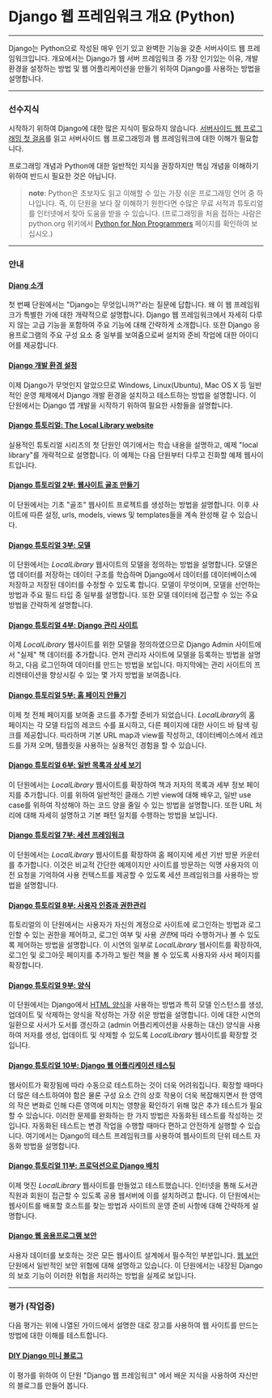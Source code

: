 Django 웹 프레임워크 개요 (Python)
==================================

---

Django는 Python으로 작성된 매우 인기 있고 완벽한 기능을 갖춘 서버사이드 웹 프레임워크입니다. 개요에서는 Django가 웹 서버 프레임워크 중 가장 인기있는 이유, 개발 환경을 설정하는 방법 및 웹 어플리케이션을 만들기 위하여 Django를 사용하는 방법을 설명합니다.

---

### 선수지식

시작하기 위하여 Django에 대한 많은 지식이 필요하지 않습니다. [서버사이드 웹 프로그래밍 첫 걸음](../../../AboutServersideWebProgrammingFirstStep/README.md)를 읽고 서버사이드 웹 프로그래밍과 웹 프레임워크에 대한 이해가 필요합니다.

프로그래밍 개념과 Python에 대한 일반적인 지식을 권장하지만 핵심 개념을 이해하기 위하여 반드시 필요한 것은 아닙니다.

> **note**: Python은 초보자도 읽고 이해할 수 있는 가장 쉬운 프로그래밍 언어 중 하나입니다. 즉, 이 단원을 보다 잘 이해하기 원한다면 수많은 무료 서적과 튜토리얼를 인터넷에서 찾아 도움을 받을 수 있습니다. (프로그래밍을 처음 접하는 사람은 python.org 위키에서 [Python for Non Programmers](https://wiki.python.org/moin/BeginnersGuide/NonProgrammers) 페이지를 확인하여 보십시오.)

---

### 안내

#### [Djang 소개](introduction.md)

첫 번째 단원에서는 "Django는 무엇입니까?"라는 질문에 답합니다. 왜 이 웹 프레임워크가 특별한 가에 대한 개략적으로 설명합니다. Django 웹 프레임워크에서 자세히 다루지 않는 고급 기능을 포함하여 주요 기능에 대해 간략하게 소개합니다. 또한 Django 응용프로그램의 주요 구성 요소 중 일부를 보여줌으로써 설치와 준비 작업에 대한 아이디어를 제공합니다.

#### [Django 개발 환경 설정](developmentEnvironment.md)

이제 Django가 무엇인지 알았으므로 Windows, Linux(Ubuntu), Mac OS X 등 일반적인 운영 체제에서 Django 개발 환경을 설치하고 테스트하는 방법을 설명합니다. 이 단원에서는 Django 앱 개발을 시작하기 위하여 필요한 사항들을 설명합니다.

#### [Django 튜토리얼: The Local Library website](tutorialLocalLibraryWebsite.md)

실용적인 튜토리얼 시리즈의 첫 단원인 여기에서는 학습 내용을 설명하고, 예제 "local library"를 개략적으로 설명합니다. 이 예제는 다음 단원부터 다루고 진화할 예제 웹사이트입니다.

#### [Django 튜토리얼 2부: 웹사이트 골조 만들기](skeletonWebsite.md)

이 단원에서는 기초 "골조" 웹사이트 프로젝트를 생성하는 방법을 설명합니다. 이후 사이트에 따른 설정, urls, models, views 및 templates들을 계속 완성해 갈 수 있습니다.

#### [Django 튜토리얼 3부: 모델](models.md)

이 단원에서는 <i>LocalLibrary</i> 웹사이트의 모델을 정의하는 방법을 설명합니다. 모델은 앱 데이터를 저장하는 데이터 구조를 학습하며 Django에서 데이터를 데이터베이스에 저장하고 저장된 데이터를 수정할 수 있도록 합니다. 모델이 무엇이며, 모델을 선언하는 방법과 주요 필드 타입 중 일부를 설명합니다. 또한 모델 데이터에 접근할 수 있는 주요 방법을 간략하게 설명합니다.

#### [Django 튜토리얼 4부: Django 관리 사이트](adminSite.md)

이제 <i>LocalLibrary</i> 웹사이트를 위한 모델을 정의하였으므로 Django Admin 사이트에서 "실제" 책 데이터를 추가합니다. 먼저 관리자 사이트에 모델을 등록하는 방법을 설명하고, 다음 로그인하여 데이터를 만드는 방법을 보입니다. 마지막에는 관리 사이트의 프리젠테이션을 향상시킬 수 있는 몇 가지 방법을 보여줍니다.

#### [Django 튜토리얼 5부: 홈 페이지 안들기](homePage.md)

이제 첫 전체 페이지를 보여줄 코드를 추가할 준비가 되었습니다. <i>LocalLibrary</i>의 홈 페이지는 각 모델 타입의 레코드 수를 표시하고, 다른 페이지에 대한 사이드 바 탐색 링크를 제공합니다. 따라하며 기본 URL map과 view를 작성하고, 데이터베이스에서 레코드를 가져 오며, 템플릿을 사용하는 실용적인 경험을 할 수 있습니다.

#### [Django 튜토리얼 6부: 일반 목록과 상세 보기](genericViews.md)

이 단원에서는 <i>LocalLibrary</i> 웹사이트를 확장하여 책과 저자의 목록과 세부 정보 페이지를 추가합니다. 이를 위하여 일반적인 클래스 기반 view에 대해 배우고, 일반 use case를 위하여 작성해야 하는 코드 양을 줄일 수 있는 방법을 설명합니다. 또한 URL 처리에 대해 자세히 설명하고 기본 패턴 일치를 수행하는 방법을 보입니다.

#### [Django 튜토리얼 7부: 세션 프레임워크](sessions.md)

이 단원에서는 <i>LocalLibrary</i> 웹사이트를 확장하여 홈 페이지에 세션 기반 방문 카운터를 추가합니다. 이것은 비교적 간단한 예제이지만 사이트를 방문하는 익명 사용자의 이전 요청을 기억하여 사용 컨텍스트를 제공할 수 있도록 세션 프레임워크를 사용하는 방법을 설명합니다.

#### [Django 튜토리얼 8부: 사용자 인증과 권한관리](authentication.md)

튜토리얼의 이 단원에서는 사용자가 자신의 계정으로 사이트에 로그인하는 방법과 로그인할 수 있는 권한을 제어하고, 로그인 여부 및 사용 <i>권한</i>에 따라 수행하거나 볼 수 있도록 제어하는 방법을 설명합니다. 이 시연의 일부로 <i>LocalLibrary</i> 웹사이트를 확장하여, 로그인 및 로그아웃 페이지를 추가하고 빌린 책을 볼 수 있도록 사용자와 사서 페이지를 확장합니다.

#### [Django 튜토리얼 9부: 양식](forms.md)

이 단원에서는 Django에서 [HTML 양식](https://developer.mozilla.org/en-US/docs/Web/Guide/HTML/Forms)을 사용하는 방법과 특히 모델 인스턴스를 생성, 업데이트 및 삭제하는 양식을 작성하는 가장 쉬운 방법을 설명합니다. 이에 대한 시연의 일환으로 사서가 도서를 갱신하고 (admin 어플리케이션을 사용하는 대신) 양식을 사용하여 저자를 생성, 업데이트 및 삭제할 수 있도록 <i>LocalLibrary</i> 웹사이트를 확장할 것입니다.

#### [Django 튜토리얼 10부: Django 웹 어플리케이션 테스팅](testing.md)

웹사이트가 확장됨에 따라 수동으로 테스트하는 것이 더욱 어려워집니다. 확장할 때마다 더 많은 테스트하여야 함은 물론 구성 요소 간의 상호 작용이 더욱 복잡해지면서 한 영역의 작은 변화로 인해 다른 영역에 미치는 영향을 확인하기 위해 많은 추가 테스트가 필요할 수 있습니다. 이러한 문제를 완화하는 한 가지 방법은 자동화된 테스트를 작성하는 것입니다. 자동화된 테스트는 변경 작업을 수행할 때마다 편하고 안전하게 실행할 수 있습니다. 여기에서는 Django의 테스트 프레임워크를 사용하여 웹사이트의 단위 테스트 자동화 방법을 설명합니다.

#### [Django 튜토리얼 11부: 프로덕션으로 Django 배치](deployment.md)

이제 멋진 <i>LocalLibrary</i> 웹사이트를 만들었고 테스트했습니다. 인터넷을 통해 도서관 직원과 회원이 접근할 수 있도록 공용 웹서버에 이를 설치하려고 합니다. 이 단원에서는 웹사이트를 배포할 호스트를 찾는 방법과 사이트의 운영 준비 사항에 대해 간략하게 설명합니다.

#### [Django 웹 응용프로그램 보안](webApplicationSecurity.md)

사용자 데이터를 보호하는 것은 모든 웹사이트 설계에서 필수적인 부분입니다. [웹 보안](https://developer.mozilla.org/en-US/docs/Web/Security) 단원에서 일반적인 보안 위협에 대해 설명하고 있습니다. 이 단원에서는 내장된 Django의 보호 기능이 이러한 위협을 처리하는 방법을 실제로 보입니다.

---

### 평가 (작업중)

다음 평가는 위에 나열된 가이드에서 설명한 대로 장고를 사용하여 웹 사이트를 만드는 방법에 대한 이해를 테스트합니다.

#### [DIY Django 미니 블로그](https://djangoAssessmentBlog.md)

이 평가를 위하여 이 단원 "Django 웹 프레임워크" 에서 배운 지식을 사용하여 자신만의 블로그를 만들어 봅니다.
